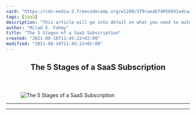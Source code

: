 ```yaml
---
card: "https://cdn-media-2.freecodecamp.org/w1280/5f9caeab740569d1a4caa809.jpg"
tags: [SaaS]
description: "This article will go into detail on what you need to automate"
author: "Milad E. Fahmy"
title: "The 5 Stages of a SaaS Subscription"
created: "2021-08-16T11:45:22+02:00"
modified: "2021-08-16T11:45:22+02:00"
---
```

<div class="site-wrapper">
<main id="site-main" class="site-main outer">
<div class="inner">
<article class="post-full post tag-saas tag-technology tag-business tag-startup tag-entrepreneurship ">
<header class="post-full-header">
<h1 class="post-full-title">The 5 Stages of a SaaS Subscription</h1>
</header>
<figure class="post-full-image">
<picture>
<source media="(max-width: 700px)" sizes="1px" srcset="data:image/gif;base64,R0lGODlhAQABAIAAAAAAAP///yH5BAEAAAAALAAAAAABAAEAAAIBRAA7 1w">
<source media="(min-width: 701px)" sizes="(max-width: 800px) 400px,
(max-width: 1170px) 700px,
1400px" srcset="https://cdn-media-2.freecodecamp.org/w1280/5f9caeab740569d1a4caa809.jpg 300w,
https://cdn-media-2.freecodecamp.org/w1280/5f9caeab740569d1a4caa809.jpg 600w,
https://cdn-media-2.freecodecamp.org/w1280/5f9caeab740569d1a4caa809.jpg 1000w,
https://cdn-media-2.freecodecamp.org/w1280/5f9caeab740569d1a4caa809.jpg 2000w">
<img onerror="this.style.display='none'" src="https://cdn-media-2.freecodecamp.org/w1280/5f9caeab740569d1a4caa809.jpg" alt="The 5 Stages of a SaaS Subscription">
</picture>
</figure>
<section class="post-full-content">
<div class="post-content">
</div>
<hr>
<hr>
</section>
</article>
</div>
</main>
</div>
<!-- Google Tag Manager (noscript) -->
<!-- End Google Tag Manager (noscript) -->
